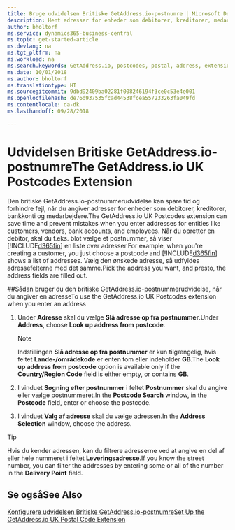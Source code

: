 ```yaml
---
title: Bruge udvidelsen Britiske GetAddress.io-postnumre | Microsoft Docs
description: Hent adresser for enheder som debitorer, kreditorer, medarbejdere og banker i Storbritannien fra tjenesten GetAddress.io.
author: bholtorf
ms.service: dynamics365-business-central
ms.topic: get-started-article
ms.devlang: na
ms.tgt_pltfrm: na
ms.workload: na
ms.search.keywords: GetAddress.io, postcodes, postal, address, extension
ms.date: 10/01/2018
ms.author: bholtorf
ms.translationtype: HT
ms.sourcegitcommit: 9dbd92409ba02281f008246194f3ce0c53e4e001
ms.openlocfilehash: de76d937535fcad44538fcea557233263fa049fd
ms.contentlocale: da-dk
ms.lasthandoff: 09/28/2018

---
```


# <a name="the-getaddressio-uk-postcodes-extension"></a><span data-ttu-id="6210e-103">Udvidelsen Britiske GetAddress.io-postnumre</span><span class="sxs-lookup"><span data-stu-id="6210e-103">The GetAddress.io UK Postcodes Extension</span></span>
<span data-ttu-id="6210e-104">Den britiske GetAddress.io-postnummerudvidelse kan spare tid og forhindre fejl, når du angiver adresser for enheder som debitorer, kreditorer, bankkonti og medarbejdere.</span><span class="sxs-lookup"><span data-stu-id="6210e-104">The GetAddress.io UK Postcodes extension can save time and prevent mistakes when you enter addresses for entities like customers, vendors, bank accounts, and employees.</span></span> <span data-ttu-id="6210e-105">Når du opretter en debitor, skal du f.eks. blot vælge et postnummer, så viser [!INCLUDE[d365fin](includes/d365fin_md.md)] en liste over adresser.</span><span class="sxs-lookup"><span data-stu-id="6210e-105">For example, when you're creating a customer, you just choose a postcode and [!INCLUDE[d365fin](includes/d365fin_md.md)] shows a list of addresses.</span></span> <span data-ttu-id="6210e-106">Vælg den ønskede adresse, så udfyldes adressefelterne med det samme.</span><span class="sxs-lookup"><span data-stu-id="6210e-106">Pick the address you want, and presto, the address fields are filled out.</span></span>  

##<a name="to-use-the-getaddressio-uk-postcodes-extension-when-you-enter-an-address"></a><span data-ttu-id="6210e-107">Sådan bruger du den britiske GetAddress.io-postnummerudvidelse, når du angiver en adresse</span><span class="sxs-lookup"><span data-stu-id="6210e-107">To use the GetAddress.io UK Postcodes extension when you enter an address</span></span>
1. <span data-ttu-id="6210e-108">Under **Adresse** skal du vælge **Slå adresse op fra postnummer**.</span><span class="sxs-lookup"><span data-stu-id="6210e-108">Under **Address**, choose **Look up address from postcode**.</span></span>  

    > [!NOTE]  
    >   <span data-ttu-id="6210e-109">Indstillingen **Slå adresse op fra postnummer** er kun tilgængelig, hvis feltet **Lande-/områdekode** er enten tom eller indeholder **GB**.</span><span class="sxs-lookup"><span data-stu-id="6210e-109">The **Look up address from postcode** option is available only if the **Country/Region Code** field is either empty, or contains **GB**.</span></span>
2. <span data-ttu-id="6210e-110">I vinduet **Søgning efter postnummer** i feltet **Postnummer** skal du angive eller vælge postnummeret.</span><span class="sxs-lookup"><span data-stu-id="6210e-110">In the **Postcode Search** window, in the **Postcode** field, enter or choose the postcode.</span></span>  
3. <span data-ttu-id="6210e-111">I vinduet **Valg af adresse** skal du vælge adressen.</span><span class="sxs-lookup"><span data-stu-id="6210e-111">In the **Address Selection** window, choose the address.</span></span>  

> [!TIP]  
>   <span data-ttu-id="6210e-112">Hvis du kender adressen, kan du filtrere adresserne ved at angive en del af eller hele nummeret i feltet **Leveringsadresse**.</span><span class="sxs-lookup"><span data-stu-id="6210e-112">If you know the street number, you can filter the addresses by entering some or all of the number in the **Delivery Point** field.</span></span>


## <a name="see-also"></a><span data-ttu-id="6210e-113">Se også</span><span class="sxs-lookup"><span data-stu-id="6210e-113">See Also</span></span>
[<span data-ttu-id="6210e-114">Konfigurere udvidelsen Britiske GetAddress.io-postnumre</span><span class="sxs-lookup"><span data-stu-id="6210e-114">Set Up the GetAddress.io UK Postal Code Extension</span></span>](LocalFunctionality/UnitedKingdom/uk-setup-postal-code-service.md)

